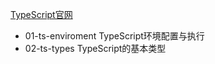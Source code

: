 [TypeScript官网](https://www.tslang.cn/)
- 01-ts-enviroment  TypeScript环境配置与执行
- 02-ts-types TypeScript的基本类型